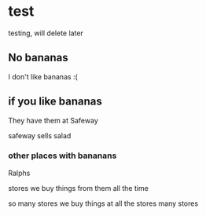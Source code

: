 # test
testing, will delete later


## No bananas

I don't like bananas :(

## if you like bananas

They have them at Safeway

safeway sells salad

### other places with bananans

Ralphs

stores
we buy things from them
all the time

so many stores we buy things at
all the stores
many stores
